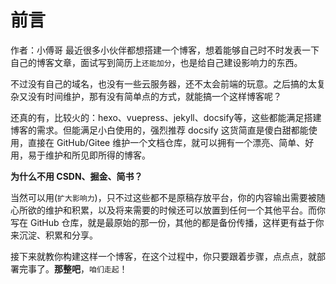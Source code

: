 # 前言

作者：小傅哥
最近很多小伙伴都想搭建一个博客，想着能够自己时不时发表一下自己的博客文章，面试写到简历上`还能加分`，也是给自己建设影响力的东西。

不过没有自己的域名，也没有一些云服务器，还不太会前端的玩意。之后搞的太复杂又没有时间维护，那有没有简单点的方式，就能搞一个这样博客呢？

还真的有，比较火的：hexo、vuepress、jekyll、docsify等，这些都能满足搭建博客的需求。但能满足小白使用的，强烈推荐 docsify 这货简直是傻白甜都能使用，直接在 GitHub/Gitee 维护一个文档仓库，就可以拥有一个漂亮、简单、好用，易于维护和所见即所得的博客。

**为什么不用 CSDN、掘金、简书？**

当然可以用(`扩大影响力`)，只不过这些都不是原稿存放平台，你的内容输出需要被随心所欲的维护和积累，以及将来需要的时候还可以放置到任何一个其他平台。而你写在 GitHub 仓库，就是最原始的那一份，其他的都是备份传播，这样更有益于你来沉淀、积累和分享。

接下来就教你构建这样一个博客，在这个过程中，你只要跟着步骤，点点点，就部署完事了。**那整吧**，`咱们走起`！
